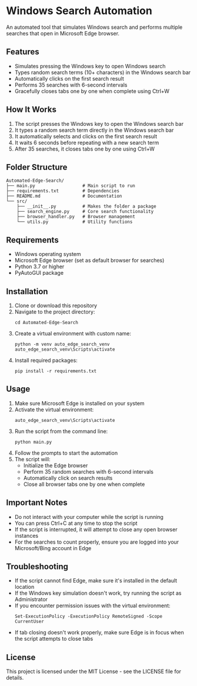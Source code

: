 # Windows Search Automation

An automated tool that simulates Windows search and performs multiple searches that open in Microsoft Edge browser.

## Features

- Simulates pressing the Windows key to open Windows search
- Types random search terms (10+ characters) in the Windows search bar
- Automatically clicks on the first search result
- Performs 35 searches with 6-second intervals
- Gracefully closes tabs one by one when complete using Ctrl+W

## How It Works

1. The script presses the Windows key to open the Windows search bar
2. It types a random search term directly in the Windows search bar
3. It automatically selects and clicks on the first search result
4. It waits 6 seconds before repeating with a new search term
5. After 35 searches, it closes tabs one by one using Ctrl+W

## Folder Structure

```
Automated-Edge-Search/
├── main.py                  # Main script to run
├── requirements.txt         # Dependencies
├── README.md                # Documentation
└── src/
    ├── __init__.py          # Makes the folder a package
    ├── search_engine.py     # Core search functionality 
    ├── browser_handler.py   # Browser management
    └── utils.py             # Utility functions
```

## Requirements

- Windows operating system
- Microsoft Edge browser (set as default browser for searches)
- Python 3.7 or higher
- PyAutoGUI package

## Installation

1. Clone or download this repository
2. Navigate to the project directory:
   ```
   cd Automated-Edge-Search
   ```
3. Create a virtual environment with custom name:
   ```
   python -m venv auto_edge_search_venv
   auto_edge_search_venv\Scripts\activate
   ```
4. Install required packages:
   ```
   pip install -r requirements.txt
   ```

## Usage

1. Make sure Microsoft Edge is installed on your system
2. Activate the virtual environment:
   ```
   auto_edge_search_venv\Scripts\activate
   ```
3. Run the script from the command line:
   ```
   python main.py
   ```
4. Follow the prompts to start the automation
5. The script will:
   - Initialize the Edge browser
   - Perform 35 random searches with 6-second intervals
   - Automatically click on search results
   - Close all browser tabs one by one when complete

## Important Notes

- Do not interact with your computer while the script is running
- You can press Ctrl+C at any time to stop the script
- If the script is interrupted, it will attempt to close any open browser instances
- For the searches to count properly, ensure you are logged into your Microsoft/Bing account in Edge

## Troubleshooting

- If the script cannot find Edge, make sure it's installed in the default location
- If the Windows key simulation doesn't work, try running the script as Administrator
- If you encounter permission issues with the virtual environment:
  ```
  Set-ExecutionPolicy -ExecutionPolicy RemoteSigned -Scope CurrentUser
  ```
- If tab closing doesn't work properly, make sure Edge is in focus when the script attempts to close tabs

## License

This project is licensed under the MIT License - see the LICENSE file for details.